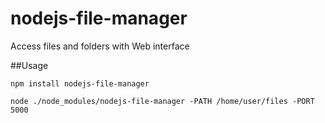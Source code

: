 # nodejs-file-manager
Access files and folders with Web interface

##Usage
```
npm install nodejs-file-manager
```

```
node ./node_modules/nodejs-file-manager -PATH /home/user/files -PORT 5000
```
